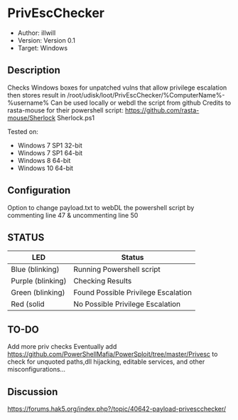 # PrivEscChecker
* Author: illwill
* Version: Version 0.1
* Target: Windows

## Description

Checks Windows boxes for unpatched vulns that allow privilege escalation
then stores result in /root/udisk/loot/PrivEscChecker/%ComputerName%-%username%
Can be used locally or webdl the script from github
Credits to rasta-mouse for their powershell script:
https://github.com/rasta-mouse/Sherlock Sherlock.ps1

Tested on:
+ Windows 7 SP1 32-bit
+ Windows 7 SP1 64-bit
+ Windows 8 64-bit
+ Windows 10 64-bit

## Configuration

Option to change payload.txt to webDL the powershell script by commenting line 47 & uncommenting line 50

## STATUS

| LED                | Status                                       |
| ------------------ | -------------------------------------------- |
| Blue (blinking)    | Running Powershell script                    |
| Purple (blinking)  | Checking Results                             |
| Green (blinking)   | Found Possible Privilege Escalation          |
| Red (solid         | No Possible Privilege Escalation             |

## TO-DO
Add more priv checks
Eventually add https://github.com/PowerShellMafia/PowerSploit/tree/master/Privesc 
to check for unquoted paths,dll hijacking, editable services, and other misconfigurations...

## Discussion
https://forums.hak5.org/index.php?/topic/40642-payload-privescchecker/

